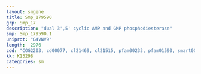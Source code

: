 ```yaml
---
layout: smgene
title: Smp_179590
grp: Smp_17
description: "dual 3',5' cyclic AMP and GMP phosphodiesterase"
smp: Smp_179590.1
uniprot: "G4VNV9"
length:  2976
cdd: "COG2203, cd00077, cl21469, cl21515, pfam00233, pfam01590, smart00065, smart00471"
kk: K13298
categories: sm
---
```

